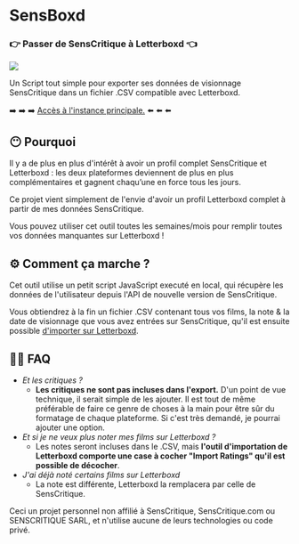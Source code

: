 # SensBoxd

### 👉 Passer de SensCritique à Letterboxd 👈

![](https://raw.githubusercontent.com/phileastv/SensCritique2Letterboxd/main/img/Sens2Boxd-logo.svg)

Un Script tout simple pour exporter ses données de visionnage SensCritique dans un fichier .CSV compatible avec Letterboxd.

➡️ ➡️ ➡️ [Accès à l'instance principale.](https://sensboxd.phileas.tv) ⬅️ ⬅️ ⬅️

##   😶 Pourquoi

Il y a de plus en plus d'intérêt à avoir un profil complet SensCritique et Letterboxd : les deux plateformes deviennent de plus en plus complémentaires et gagnent chaqu’une en force tous les jours.

Ce projet vient simplement de l'envie d'avoir un profil Letterboxd complet à partir de mes données SensCritique.

Vous pouvez utiliser cet outil toutes les semaines/mois pour remplir toutes vos données manquantes sur Letterboxd !

##   ⚙️ Comment ça marche ?

Cet outil utilise un petit script JavaScript executé en local, qui récupère les données de l'utilisateur depuis l'API de nouvelle version de SensCritique.

Vous obtiendrez à la fin un fichier .CSV contenant tous vos films, la note & la date de visionnage que vous avez entrées sur SensCritique, qu'il est ensuite possible [d'importer sur Letterboxd](https://letterboxd.com/import/).

##   🙋‍♀️ FAQ

 - *Et les critiques ?*
	 - **Les critiques ne sont pas incluses dans l'export.** D'un point de vue technique, il serait simple de les ajouter. Il est tout de même préférable de faire ce genre de choses à la main pour être sûr du formatage de chaque plateforme. Si c'est très demandé, je pourrai ajouter une option.
 - *Et si je ne veux plus noter mes films sur Letterboxd ?*
	 - Les notes seront incluses dans le .CSV, mais **l'outil d'importation de Letterboxd comporte une case à cocher "Import Ratings" qu'il est possible de décocher**.
 - *J'ai déjà noté certains films sur Letterboxd*
	 - La note est différente, Letterboxd la remplacera par celle de SensCritique.

Ceci un projet personnel non affilié à SensCritique, SensCritique.com ou SENSCRITIQUE SARL, et n'utilise aucune de leurs technologies ou code privé.
